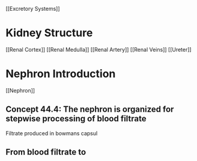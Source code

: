 [[Excretory Systems]]
# Kidney Structure

[[Renal Cortex]]
[[Renal Medulla]]
[[Renal Artery]]
[[Renal Veins]]
[[Ureter]]

# Nephron Introduction

[[Nephron]]


## Concept 44.4: The nephron is organized for stepwise processing of blood filtrate

Filtrate produced in bowmans capsul

## From blood filtrate to 


